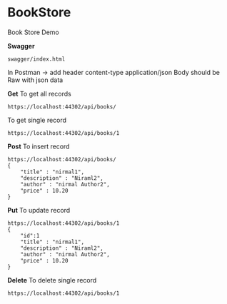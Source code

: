 # BookStore
Book Store Demo

**Swagger**
```
swagger/index.html
```
In Postman -> add header content-type application/json
Body should be Raw with json data

**Get** To get all records
```
https://localhost:44302/api/books/
```

To get single record
```
https://localhost:44302/api/books/1
```

**Post** To insert record
```
https://localhost:44302/api/books/
{
    "title" : "nirmal1",
    "description" : "Niraml2",
    "author" : "nirmal Author2",
    "price" : 10.20
}
```
**Put** To update record
```
https://localhost:44302/api/books/1
{
    "id":1
    "title" : "nirmal1",
    "description" : "Niraml2",
    "author" : "nirmal Author2",
    "price" : 10.20
}
```

**Delete** To delete single record

```
https://localhost:44302/api/books/1
```

